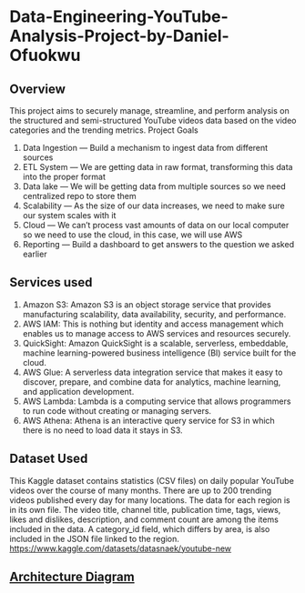# Data-Engineering-YouTube-Analysis-Project-by-Daniel-Ofuokwu
## Overview

This project aims to securely manage, streamline, and perform analysis on the structured and semi-structured YouTube videos data based on the video categories and the trending metrics.
Project Goals
1.	Data Ingestion — Build a mechanism to ingest data from different sources
2.	ETL System — We are getting data in raw format, transforming this data into the proper format
3.	Data lake — We will be getting data from multiple sources so we need centralized repo to store them
4.	Scalability — As the size of our data increases, we need to make sure our system scales with it
5.	Cloud — We can’t process vast amounts of data on our local computer so we need to use the cloud, in this case, we will use AWS
6.	Reporting — Build a dashboard to get answers to the question we asked earlier
## Services used
1.	Amazon S3: Amazon S3 is an object storage service that provides manufacturing scalability, data availability, security, and performance.
2.	AWS IAM: This is nothing but identity and access management which enables us to manage access to AWS services and resources securely.
3.	QuickSight: Amazon QuickSight is a scalable, serverless, embeddable, machine learning-powered business intelligence (BI) service built for the cloud.
4.	AWS Glue: A serverless data integration service that makes it easy to discover, prepare, and combine data for analytics, machine learning, and application development.
5.	AWS Lambda: Lambda is a computing service that allows programmers to run code without creating or managing servers.
6.	AWS Athena: Athena is an interactive query service for S3 in which there is no need to load data it stays in S3.
## Dataset Used
This Kaggle dataset contains statistics (CSV files) on daily popular YouTube videos over the course of many months. There are up to 200 trending videos published every day for many locations. The data for each region is in its own file. The video title, channel title, publication time, tags, views, likes and dislikes, description, and comment count are among the items included in the data. A category_id field, which differs by area, is also included in the JSON file linked to the region.
https://www.kaggle.com/datasets/datasnaek/youtube-new

## [Architecture Diagram](https://github.com/iambigdan/Data-Engineering-YouTube-Analysis-Project-by-Daniel-Ofuokwu/blob/main/architecture.jpeg)
 
